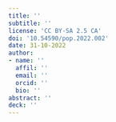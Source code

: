 ```yaml
---
title: ''
subtitle: ''
license: 'CC BY-SA 2.5 CA'
doi: '10.54590/pop.2022.002'
date: 31-10-2022
author: 
- name: ''
  affil: ''
  email: ''
  orcid: ''
  bio: ''
abstract: ''
deck: ''
---
```


